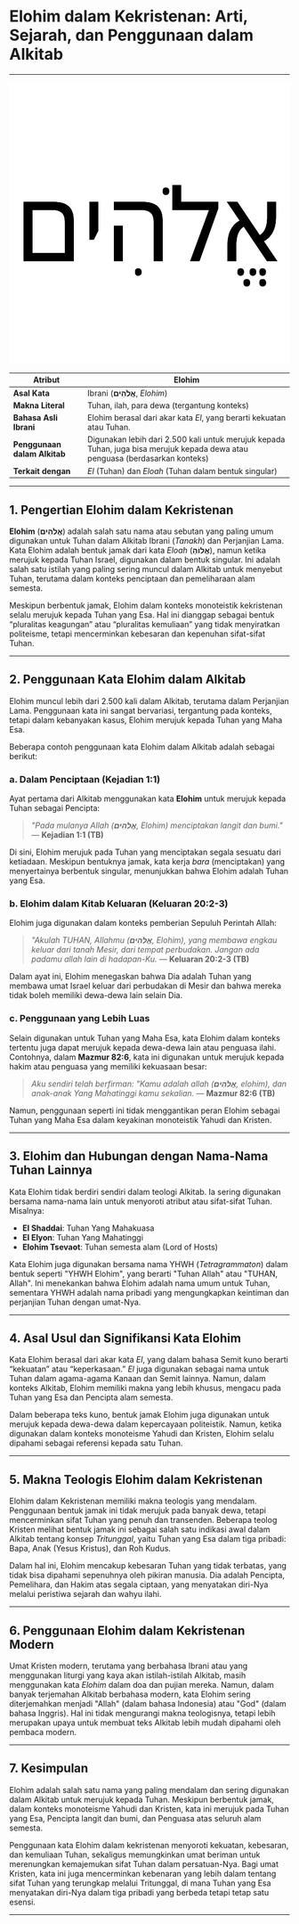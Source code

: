 # Elohim dalam Kekristenan: Arti, Sejarah, dan Penggunaan dalam Alkitab

---

![Elohim, nama Tuhan dalam Alkitab Ibrani dan Kristen](konten/img/nama_tuhan/elohim.svg)


| **Atribut** | **Elohim** |
|---|---|
| **Asal Kata** | Ibrani (**אֱלֹהִים**, *Elohim*) |
| **Makna Literal** | Tuhan, ilah, para dewa (tergantung konteks) |
| **Bahasa Asli Ibrani** | Elohim berasal dari akar kata *El*, yang berarti kekuatan atau Tuhan. |
| **Penggunaan dalam Alkitab** | Digunakan lebih dari 2.500 kali untuk merujuk kepada Tuhan, juga bisa merujuk kepada dewa atau penguasa (berdasarkan konteks) |
| **Terkait dengan** | *El* (Tuhan) dan *Eloah* (Tuhan dalam bentuk singular) |

---

## 1. Pengertian Elohim dalam Kekristenan

**Elohim** (**אֱלֹהִים**) adalah salah satu nama atau sebutan yang paling umum digunakan untuk Tuhan dalam Alkitab Ibrani (*Tanakh*) dan Perjanjian Lama. Kata Elohim adalah bentuk jamak dari kata *Eloah* (**אֱלוֹהַּ**), namun ketika merujuk kepada Tuhan Israel, digunakan dalam bentuk singular. Ini adalah salah satu istilah yang paling sering muncul dalam Alkitab untuk menyebut Tuhan, terutama dalam konteks penciptaan dan pemeliharaan alam semesta.

Meskipun berbentuk jamak, Elohim dalam konteks monoteistik kekristenan selalu merujuk kepada Tuhan yang Esa. Hal ini dianggap sebagai bentuk “pluralitas keagungan” atau “pluralitas kemuliaan” yang tidak menyiratkan politeisme, tetapi mencerminkan kebesaran dan kepenuhan sifat-sifat Tuhan.

---

## 2. Penggunaan Kata Elohim dalam Alkitab

Elohim muncul lebih dari 2.500 kali dalam Alkitab, terutama dalam Perjanjian Lama. Penggunaan kata ini sangat bervariasi, tergantung pada konteks, tetapi dalam kebanyakan kasus, Elohim merujuk kepada Tuhan yang Maha Esa.

Beberapa contoh penggunaan kata Elohim dalam Alkitab adalah sebagai berikut:

### a. Dalam Penciptaan (Kejadian 1:1)

Ayat pertama dari Alkitab menggunakan kata **Elohim** untuk merujuk kepada Tuhan sebagai Pencipta:

> *"Pada mulanya Allah (**אֱלֹהִים**, Elohim) menciptakan langit dan bumi."*
> — **Kejadian 1:1 (TB)**

Di sini, Elohim merujuk pada Tuhan yang menciptakan segala sesuatu dari ketiadaan. Meskipun bentuknya jamak, kata kerja *bara* (menciptakan) yang menyertainya berbentuk singular, menunjukkan bahwa Elohim adalah Tuhan yang Esa.

### b. Elohim dalam Kitab Keluaran (Keluaran 20:2-3)

Elohim juga digunakan dalam konteks pemberian Sepuluh Perintah Allah:

> *"Akulah TUHAN, Allahmu (**אֱלֹהִים**, Elohim), yang membawa engkau keluar dari tanah Mesir, dari tempat perbudakan.*
*Jangan ada padamu allah lain di hadapan-Ku.*
> — **Keluaran 20:2-3 (TB)**

Dalam ayat ini, Elohim menegaskan bahwa Dia adalah Tuhan yang membawa umat Israel keluar dari perbudakan di Mesir dan bahwa mereka tidak boleh memiliki dewa-dewa lain selain Dia.

### c. Penggunaan yang Lebih Luas

Selain digunakan untuk Tuhan yang Maha Esa, kata Elohim dalam konteks tertentu juga dapat merujuk kepada dewa-dewa lain atau penguasa ilahi. Contohnya, dalam **Mazmur 82:6**, kata ini digunakan untuk merujuk kepada hakim atau penguasa yang memiliki kekuasaan besar:

> *Aku sendiri telah berfirman: "Kamu adalah allah (**אֱלֹהִים**, elohim), dan anak-anak Yang Mahatinggi kamu sekalian.*
> — **Mazmur 82:6 (TB)**

Namun, penggunaan seperti ini tidak menggantikan peran Elohim sebagai Tuhan yang Maha Esa dalam keyakinan monoteistik Yahudi dan Kristen.

---

## 3. Elohim dan Hubungan dengan Nama-Nama Tuhan Lainnya

Kata Elohim tidak berdiri sendiri dalam teologi Alkitab. Ia sering digunakan bersama nama-nama lain untuk menyoroti atribut atau sifat-sifat Tuhan. Misalnya:

- **El Shaddai**: Tuhan Yang Mahakuasa
- **El Elyon**: Tuhan Yang Mahatinggi
- **Elohim Tsevaot**: Tuhan semesta alam (Lord of Hosts)

Kata Elohim juga digunakan bersama nama YHWH (*Tetragrammaton*) dalam bentuk seperti "YHWH Elohim", yang berarti "Tuhan Allah" atau "TUHAN, Allah". Ini menekankan bahwa Elohim adalah nama umum untuk Tuhan, sementara YHWH adalah nama pribadi yang mengungkapkan keintiman dan perjanjian Tuhan dengan umat-Nya.

---

## 4. Asal Usul dan Signifikansi Kata Elohim

Kata Elohim berasal dari akar kata *El*, yang dalam bahasa Semit kuno berarti “kekuatan” atau “keperkasaan.” *El* juga digunakan sebagai nama untuk Tuhan dalam agama-agama Kanaan dan Semit lainnya. Namun, dalam konteks Alkitab, Elohim memiliki makna yang lebih khusus, mengacu pada Tuhan yang Esa dan Pencipta alam semesta.

Dalam beberapa teks kuno, bentuk jamak Elohim juga digunakan untuk merujuk kepada dewa-dewa dalam kepercayaan politeistik. Namun, ketika digunakan dalam konteks monoteisme Yahudi dan Kristen, Elohim selalu dipahami sebagai referensi kepada satu Tuhan.

---

## 5. Makna Teologis Elohim dalam Kekristenan

Elohim dalam Kekristenan memiliki makna teologis yang mendalam. Penggunaan bentuk jamak ini tidak merujuk pada banyak dewa, tetapi mencerminkan sifat Tuhan yang penuh dan transenden. Beberapa teolog Kristen melihat bentuk jamak ini sebagai salah satu indikasi awal dalam Alkitab tentang konsep *Tritunggal*, yaitu Tuhan yang Esa dalam tiga pribadi: Bapa, Anak (Yesus Kristus), dan Roh Kudus.

Dalam hal ini, Elohim mencakup kebesaran Tuhan yang tidak terbatas, yang tidak bisa dipahami sepenuhnya oleh pikiran manusia. Dia adalah Pencipta, Pemelihara, dan Hakim atas segala ciptaan, yang menyatakan diri-Nya melalui peristiwa sejarah dan wahyu ilahi.

---

## 6. Penggunaan Elohim dalam Kekristenan Modern

Umat Kristen modern, terutama yang berbahasa Ibrani atau yang menggunakan liturgi yang kaya akan istilah-istilah Alkitab, masih menggunakan kata *Elohim* dalam doa dan pujian mereka. Namun, dalam banyak terjemahan Alkitab berbahasa modern, kata Elohim sering diterjemahkan menjadi "Allah" (dalam bahasa Indonesia) atau "God" (dalam bahasa Inggris). Hal ini tidak mengurangi makna teologisnya, tetapi lebih merupakan upaya untuk membuat teks Alkitab lebih mudah dipahami oleh pembaca modern.

---

## 7. Kesimpulan

Elohim adalah salah satu nama yang paling mendalam dan sering digunakan dalam Alkitab untuk merujuk kepada Tuhan. Meskipun berbentuk jamak, dalam konteks monoteisme Yahudi dan Kristen, kata ini merujuk pada Tuhan yang Esa, Pencipta langit dan bumi, dan Penguasa atas seluruh alam semesta. 

Penggunaan kata Elohim dalam kekristenan menyoroti kekuatan, kebesaran, dan kemuliaan Tuhan, sekaligus memungkinkan umat beriman untuk merenungkan kemajemukan sifat Tuhan dalam persatuan-Nya. Bagi umat Kristen, kata ini juga mencerminkan kebenaran yang lebih dalam tentang sifat Tuhan yang terungkap melalui Tritunggal, di mana Tuhan yang Esa menyatakan diri-Nya dalam tiga pribadi yang berbeda tetapi tetap satu esensi.

---